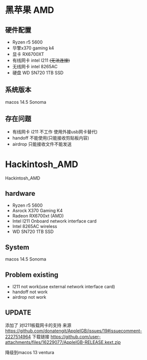 <!--
 * @Author: richardthunder yuetingpei888@gmail.com
 * @Date: 2024-06-13 16:29:53
 * @LastEditors: richardthunder yuetingpei888@gmail.com
 * @LastEditTime: 2024-07-19 15:07:47
 * @FilePath: /Hackintosh_AMD/README.md
 * @Description: 这是默认设置,请设置`customMade`, 打开koroFileHeader查看配置 进行设置: https://github.com/OBKoro1/koro1FileHeader/wiki/%E9%85%8D%E7%BD%AE
-->
# 黑苹果 AMD
## 硬件配置
- Ryzen r5 5600
- 华擎x370 gaming k4
- 显卡 RX6700XT
- 有线网卡 intel I211 ~~(无法连接)~~
- 无线网卡 intel 8265AC
- 硬盘 WD SN720 1TB SSD

## 系统版本
macos 14.5 Sonoma

## 存在问题
- 有线网卡 i211 不工作 使用外接usb网卡替代)
- handoff 不能使用(只能接收剪贴板内容)
- airdrop 只能接收文件不能发送




# Hackintosh_AMD
Hackintosh_AMD
## hardware
- Ryzen r5 5600 
- Asrock  X370 Gaming K4
- Radeon RX6700xt (AMD)
- Intel I211 Onboard network interface card
- Intel 8265AC wireless
- WD SN720 1TB SSD
## System
  macos 14.5 Sonoma

## Problem existing
- I211 not work(use external network interface card)
- handoff not work
- airdrop not work

## UPDATE
添加了 对I211板载网卡的支持 来源 https://github.com/donatengit/AppleIGB/issues/19#issuecomment-2227514964
下载链接  https://github.com/user-attachments/files/16229077/AppleIGB-RELEASE.kext.zip

降级到macos 13 ventura
